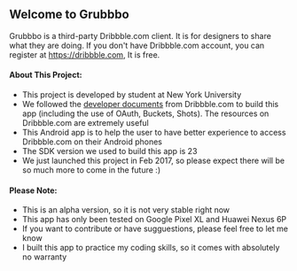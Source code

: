 ## Welcome to Grubbbo

Grubbbo is a third-party Dribbble.com client. It is for designers to share what they are doing. If you don't have Dribbble.com account, you can register at https://dribbble.com, It is free.

#### About This Project:
- This project is developed by student at New York University
- We followed the [developer documents](http://developer.dribbble.com/v1/) from Dribbble.com to build this app (including the use of OAuth, Buckets, Shots). The resources on Dribbble.com are extremely useful
- This Android app is to help the user to have better experience to access Dribbble.com on their Android phones
- The SDK version we used to build this app is 23
- We just launched this project in Feb 2017, so please expect there will be so much more to come in the future :)

#### Please Note:
- This is an alpha version, so it is not very stable right now
- This app has only been tested on Google Pixel XL and Huawei Nexus 6P
- If you want to contribute or have sugguestions, please feel free to let me know
- I built this app to practice my coding skills, so it comes with absolutely no warranty
